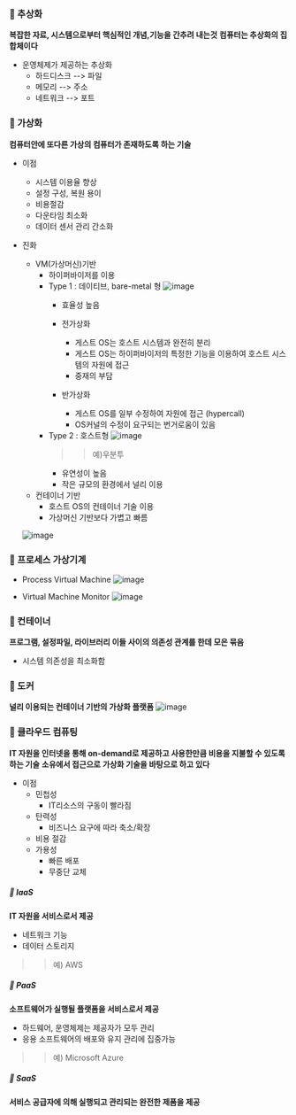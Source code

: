 ### :dart: 추상화
**복잡한 자료, 시스템으로부터 핵심적인 개념,기능을 간추려 내는것**
**컴퓨터는 추상화의 집합체이다**
- 운영체제가 제공하는 추상화
  - 하드디스크 --> 파일
  - 메모리 --> 주소
  - 네트워크 --> 포트
### :dart: 가상화
**컴퓨터안에 또다른 가상의 컴퓨터가 존재하도록 하는 기술**

- 이점
  - 시스템 이용율 향상
  - 설정 구성, 복원 용이
  - 비용절감
  - 다운타임 최소화
  - 데이터 센서 관리 간소화
  
  
- 진화
  - VM(가상머신)기반
    - 하이퍼바이저를 이용
    - Type 1 : 데이티브, bare-metal 형
      ![image](https://user-images.githubusercontent.com/73538957/115383105-69045480-a210-11eb-87be-7408a35cb7d3.png)
      - 효율성 높음
      
      - 전가상화
      
        - 게스트 OS는 호스트 시스템과 완전히 분리
        - 게스트 OS는 하이퍼바이저의 특정한 기능을 이용하여 호스트 시스템의 자원에 접근
        - 중재의 부담
      - 반가상화
        - 게스트 OS를 일부 수정하여 자원에 접근 (hypercall)
        - OS커널의 수정이 요구되는 번거로움이 있음
    - Type 2 : 호스트형
      ![image](https://user-images.githubusercontent.com/73538957/115383341-ad8ff000-a210-11eb-9df9-d2328b9f70ed.png)
      > > 예)우분투
      - 유연성이 높음
      - 작은 규모의 환경에서 널리 이용
  - 컨테이너 기반
    - 호스트 OS의 컨테이너 기술 이용
    - 가상머신 기반보다 가볍고 빠름
    
  ![image](https://user-images.githubusercontent.com/73538957/115384309-db296900-a211-11eb-8e57-1a649afd8c9d.png)
  
    
    
### :dart: 프로세스 가상기계

- Process Virtual Machine
  ![image](https://user-images.githubusercontent.com/73538957/115384077-8e459280-a211-11eb-8b0a-a67785d1b759.png)

  
- Virtual Machine Monitor
  ![image](https://user-images.githubusercontent.com/73538957/115384097-98679100-a211-11eb-88a6-b53be4dc1484.png)



### 🎯 컨테이너

**프로그램, 설정파일, 라이브러리 이들 사이의 의존성 관계를 한데 모은 묶음**
- 시스템 의존성을 최소화함

### :dart: 도커
**널리 이용되는 컨테이너 기반의 가상화 플랫폼**
![image](https://user-images.githubusercontent.com/73538957/115384497-15930600-a212-11eb-8d50-495983c90ab1.png)


### 🎯 클라우드 컴퓨팅

**IT 자원을 인터넷을 통해 on-demand로 제공하고 사용한만큼 비용을 지불할 수 있도록 하는 기술**
**소유에서 접근으로**
**가상화 기술을 바탕으로 하고 있다**

- 이점
  - 민첩성
    - IT리소스의 구동이 빨라짐
  - 탄력성
    - 비즈니스 요구에 따라 축소/확장
  - 비용 절감
  - 가용성
    - 빠른 배포
    - 무중단 교체


##### :dart: IaaS
**IT 자원을 서비스로서 제공**

  - 네트워크 기능
  - 데이터 스토리지

  > > 예) AWS


##### 🎯 PaaS
**소프트웨어가 실행될 플랫폼을 서비스로서 제공**

  - 하드웨어, 운영체제는 제공자가 모두 관리
  - 응용 소프트웨어의 배포와 유지 관리에 집중가능
  > > 예) Microsoft Azure
  
  
##### :dart: SaaS
**서비스 공급자에 의해 실행되고 관리되는 완전한 제품을 제공**




    
    
